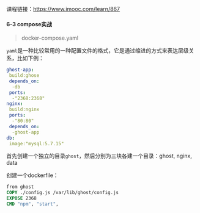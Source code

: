 课程链接：https://www.imooc.com/learn/867

#### 6-3 compose实战

> docker-compose.yaml

`yaml`是一种比较常用的一种配置文件的格式，它是通过缩进的方式来表达层级关系，比如下例：

```yaml
ghost-app:
 build:ghose
 depends_on:
  -db
 ports:
  -"2368:2368"
nginx:
 build:nginx
 ports:
  -"80:80"
 depends_on:
  -ghost-app
db:
 image:"mysql:5.7.15"
```

首先创建一个独立的目录`ghost`，然后分别为三块各建一个目录：ghost, nginx, data

创建一个dockerfile：

```dockerfile
from ghost
COPY ./config.js /var/lib/ghost/config.js
EXPOSE 2368
CMD "npm", "start", 
```





